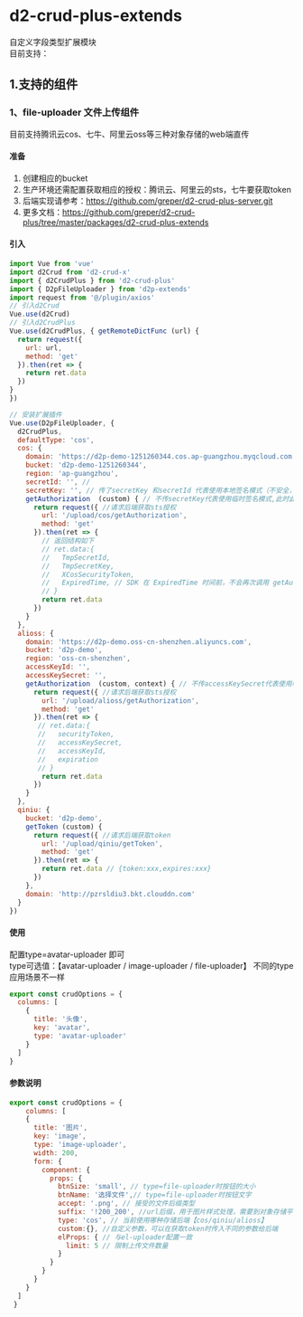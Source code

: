 # d2-crud-plus-extends
自定义字段类型扩展模块   
目前支持：

## 1.支持的组件
### 1、file-uploader  文件上传组件
目前支持腾讯云cos、七牛、阿里云oss等三种对象存储的web端直传</h4>
#### 准备
 1. 创建相应的bucket
 2. 生产环境还需配置获取相应的授权：腾讯云、阿里云的sts，七牛要获取token
 3. 后端实现请参考：https://github.com/greper/d2-crud-plus-server.git
 4. 更多文档：https://github.com/greper/d2-crud-plus/tree/master/packages/d2-crud-plus-extends
#### 引入
```javascript
import Vue from 'vue'
import d2Crud from 'd2-crud-x'
import { d2CrudPlus } from 'd2-crud-plus'
import { D2pFileUploader } from 'd2p-extends'
import request from '@/plugin/axios'
// 引入d2Crud
Vue.use(d2Crud)
// 引入d2CrudPlus
Vue.use(d2CrudPlus, { getRemoteDictFunc (url) {
  return request({
    url: url,
    method: 'get'
  }).then(ret => {
    return ret.data
  })
}
})

// 安装扩展插件
Vue.use(D2pFileUploader, {
  d2CrudPlus,
  defaultType: 'cos',
  cos: {
    domain: 'https://d2p-demo-1251260344.cos.ap-guangzhou.myqcloud.com',
    bucket: 'd2p-demo-1251260344',
    region: 'ap-guangzhou',
    secretId: '', //
    secretKey: '', // 传了secretKey 和secretId 代表使用本地签名模式（不安全，生产环境不推荐）
    getAuthorization  (custom) { // 不传secretKey代表使用临时签名模式,此时此参数必传（安全，生产环境推荐）
      return request({ //请求后端获取sts授权
        url: '/upload/cos/getAuthorization',
        method: 'get'
      }).then(ret => {
        // 返回结构如下
        // ret.data:{
        //   TmpSecretId,
        //   TmpSecretKey,
        //   XCosSecurityToken,
        //   ExpiredTime, // SDK 在 ExpiredTime 时间前，不会再次调用 getAuthorization
        // }
        return ret.data
      })
    }
  },
  alioss: {
    domain: 'https://d2p-demo.oss-cn-shenzhen.aliyuncs.com',
    bucket: 'd2p-demo',
    region: 'oss-cn-shenzhen',
    accessKeyId: '',
    accessKeySecret: '',
    getAuthorization  (custom, context) { // 不传accessKeySecret代表使用临时签名模式,此时此参数必传（安全，生产环境推荐）
      return request({ //请求后端获取sts授权
        url: '/upload/alioss/getAuthorization',
        method: 'get'
      }).then(ret => {
       // ret.data:{
       //   securityToken,
       //   accessKeySecret,
       //   accessKeyId,
       //   expiration
       // }
        return ret.data
      })
    }
  },
  qiniu: {
    bucket: 'd2p-demo',
    getToken (custom) {
      return request({ //请求后端获取token
        url: '/upload/qiniu/getToken',
        method: 'get'
      }).then(ret => {
        return ret.data // {token:xxx,expires:xxx}
      })
    },
    domain: 'http://pzrsldiu3.bkt.clouddn.com'
  }
})

```
#### 使用
配置type=avatar-uploader 即可   
type可选值：【avatar-uploader / image-uploader / file-uploader】
不同的type应用场景不一样
```javascript
export const crudOptions = {
  columns: [
    {
      title: '头像',
      key: 'avatar',
      type: 'avatar-uploader'
    }
  ]
}
```
#### 参数说明

```javascript
export const crudOptions = {
    columns: [
    {
      title: '图片',
      key: 'image',
      type: 'image-uploader',
      width: 200,
      form: {
        component: {
          props: {
            btnSize: 'small', // type=file-uploader时按钮的大小
            btnName: '选择文件',// type=file-uploader时按钮文字
            accept: '.png', // 接受的文件后缀类型
            suffix: '!200_200', //url后缀，用于图片样式处理，需要到对象存储平台配置样式
            type: 'cos', // 当前使用哪种存储后端【cos/qiniu/alioss】
            custom:{}, //自定义参数，可以在获取token时传入不同的参数给后端
            elProps: { // 与el-uploader配置一致
              limit: 5 // 限制上传文件数量
            }
          }
        }
      }
    }  
  ]
 }
```

